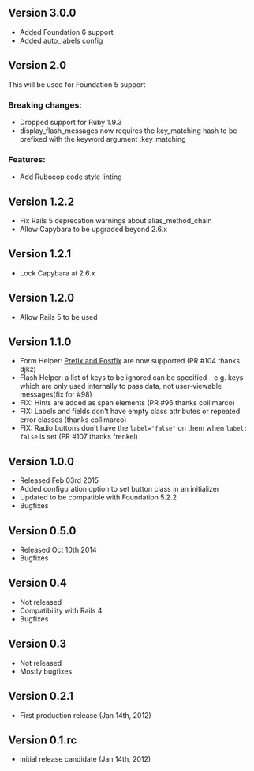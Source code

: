 ## Version 3.0.0
* Added Foundation 6 support
* Added auto_labels config

## Version 2.0
This will be used for Foundation 5 support

### Breaking changes:
* Dropped support for Ruby 1.9.3
* display_flash_messages now requires the key_matching hash to be prefixed with the keyword argument :key_matching

### Features:
* Add Rubocop code style linting

## Version 1.2.2
* Fix Rails 5 deprecation warnings about alias_method_chain
* Allow Capybara to be upgraded beyond 2.6.x

## Version 1.2.1
* Lock Capybara at 2.6.x

## Version 1.2.0
* Allow Rails 5 to be used

## Version 1.1.0
* Form Helper: [Prefix and
  Postfix](http://foundation.zurb.com/sites/docs/v/5.5.3/components/forms.html#pre-postfix-labels-amp-actions) are now supported  (PR #104 thanks djkz)
* Flash Helper: a list of keys to be ignored can be specified - e.g. keys which are only used internally to pass data, not user-viewable messages(fix for #98)
* FIX: Hints are added as span elements (PR #96 thanks collimarco)
* FIX: Labels and fields don't have empty class attributes or repeated error classes
  (thanks collimarco)
* FIX: Radio buttons don't have the `label="false"` on them when `label:
  false` is set (PR #107 thanks frenkel)

## Version 1.0.0

* Released Feb 03rd 2015
* Added configuration option to set button class in an initializer
* Updated to be compatible with Foundation 5.2.2
* Bugfixes

## Version 0.5.0

* Released Oct 10th 2014
* Bugfixes

## Version 0.4

* Not released
* Compatibility with Rails 4
* Bugfixes

## Version 0.3

* Not released
* Mostly bugfixes

## Version 0.2.1

* First production release  (Jan 14th, 2012)

## Version 0.1.rc

* initial release candidate (Jan 14th, 2012)
